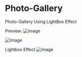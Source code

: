 # Photo-Gallery
Photo-Gallery Using LightBox Effect

Preview:
![image](https://github.com/Shivani8693/Photo-Gallery/assets/87440737/f7d8962e-3a75-4de2-95c9-7a11ec72c496)

![image](https://github.com/Shivani8693/Photo-Gallery/assets/87440737/433c5d0c-cba9-4c3d-9ce2-402d7fe34aa2)

Lightbox Effect
![image](https://github.com/Shivani8693/Photo-Gallery/assets/87440737/f28fd7a3-7446-4539-9120-217692c2b444)

